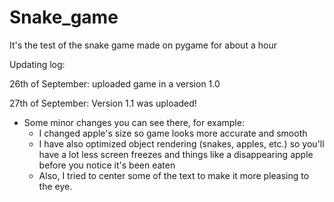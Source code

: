 # Snake_game
It's the test of the snake game made on pygame for about a hour

Updating log:

26th of September: uploaded game in a version 1.0

27th of September: Version 1.1 was uploaded!
- Some minor changes you can see there, for example:
    - I changed apple's size so game looks more accurate and smooth
    - I have also optimized object rendering (snakes, apples, etc.) so you'll have a lot less screen freezes and things like a disappearing apple before you notice it's been eaten
    - Also, I tried to center some of the text to make it more pleasing to the eye.
